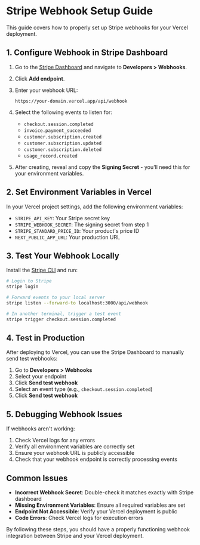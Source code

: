 # Stripe Webhook Setup Guide

This guide covers how to properly set up Stripe webhooks for your Vercel deployment.

## 1. Configure Webhook in Stripe Dashboard

1. Go to the [Stripe Dashboard](https://dashboard.stripe.com/) and navigate to **Developers > Webhooks**.
2. Click **Add endpoint**.
3. Enter your webhook URL:
   ```
   https://your-domain.vercel.app/api/webhook
   ```
4. Select the following events to listen for:

   - `checkout.session.completed`
   - `invoice.payment_succeeded`
   - `customer.subscription.created`
   - `customer.subscription.updated`
   - `customer.subscription.deleted`
   - `usage_record.created`

5. After creating, reveal and copy the **Signing Secret** - you'll need this for your environment variables.

## 2. Set Environment Variables in Vercel

In your Vercel project settings, add the following environment variables:

- `STRIPE_API_KEY`: Your Stripe secret key
- `STRIPE_WEBHOOK_SECRET`: The signing secret from step 1
- `STRIPE_STANDARD_PRICE_ID`: Your product's price ID
- `NEXT_PUBLIC_APP_URL`: Your production URL

## 3. Test Your Webhook Locally

Install the [Stripe CLI](https://stripe.com/docs/stripe-cli) and run:

```bash
# Login to Stripe
stripe login

# Forward events to your local server
stripe listen --forward-to localhost:3000/api/webhook

# In another terminal, trigger a test event
stripe trigger checkout.session.completed
```

## 4. Test in Production

After deploying to Vercel, you can use the Stripe Dashboard to manually send test webhooks:

1. Go to **Developers > Webhooks**
2. Select your endpoint
3. Click **Send test webhook**
4. Select an event type (e.g., `checkout.session.completed`)
5. Click **Send test webhook**

## 5. Debugging Webhook Issues

If webhooks aren't working:

1. Check Vercel logs for any errors
2. Verify all environment variables are correctly set
3. Ensure your webhook URL is publicly accessible
4. Check that your webhook endpoint is correctly processing events

## Common Issues

- **Incorrect Webhook Secret**: Double-check it matches exactly with Stripe dashboard
- **Missing Environment Variables**: Ensure all required variables are set
- **Endpoint Not Accessible**: Verify your Vercel deployment is public
- **Code Errors**: Check Vercel logs for execution errors

By following these steps, you should have a properly functioning webhook integration between Stripe and your Vercel deployment.
